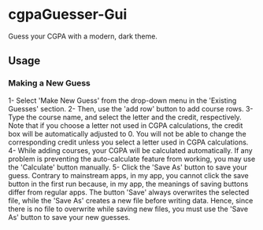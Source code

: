 # cgpaGuesser-Gui
Guess your CGPA with a modern, dark theme.
## Usage
### Making a New Guess
1- Select 'Make New Guess' from the drop-down menu in the 'Existing Guesses' section.
2- Then, use the 'add row' button to add course rows.
3- Type the course name, and select the letter and the credit, respectively. Note that if you choose a letter not used in CGPA calculations, the credit box will be automatically adjusted to 0. You will not be able to change the corresponding credit unless you select a letter used in CGPA calculations.
4- While adding courses, your CGPA will be calculated automatically. If any problem is preventing the auto-calculate feature from working, you may use the 'Calculate' button manually.
5- Click the 'Save As' button to save your guess. Contrary to mainstream apps, in my app, you cannot click the save button in the first run because, in my app, the meanings of saving buttons differ from regular apps. The button 'Save' always overwrites the selected file, while the 'Save As' creates a new file before writing data. Hence, since there is no file to overwrite while saving new files, you must use the 'Save As' button to save your new guesses.
